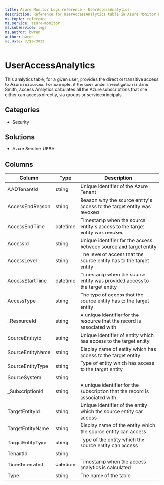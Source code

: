 ```yaml
---
title: Azure Monitor Logs reference - UserAccessAnalytics
description: Reference for UserAccessAnalytics table in Azure Monitor Logs.
ms.topic: reference
ms.service: azure-monitor
ms.subservice: logs
ms.author: bwren
author: bwren
ms.date: 3/29/2021
---
```


# UserAccessAnalytics

 This analytics table, for a given user, provides the direct or transitive access to Azure resources. For example, if the user under investigation is Jane Smith, Access Analytics calculates all the Azure subscriptions that she either can access directly, via groups or serviceprincipals.

## Categories

- Security
## Solutions

- Azure Sentinel UEBA




## Columns

|Column|Type|Description|
|---|---|---|
|AADTenantId|string|Unique identifier of the Azure Tenant|
|AccessEndReason|string|Reason why the source entity's access to the target entity was revoked|
|AccessEndTime|datetime|Timestamp when the source entity's access to the target entity was revoked|
|AccessId|string|Unique identifier for the access between source and target entity|
|AccessLevel|string|The level of access that the source entity has to the target entity|
|AccessStartTime|datetime|Timestamp when the source entity was provided access to the target entity|
|AccessType|string|The type of access that the source entity has to the target entity|
|_ResourceId|string|A unique identifier for the resource that the record is associated with|
|SourceEntityId|string|Unique identifier of entity which has access to the target entity|
|SourceEntityName|string|Display name of entity which has access to the target entity|
|SourceEntityType|string|Type of entity which has access to the target entity|
|SourceSystem|string||
|_SubscriptionId|string|A unique identifier for the subscription that the record is associated with|
|TargetEntityId|string|Unique identifier of the entity which the source entity can access|
|TargetEntityName|string|Display name of the entity which the source entity can access|
|TargetEntityType|string|Type of the entity which the source entity can access|
|TenantId|string||
|TimeGenerated|datetime|Timestamp when the access analytics is calculated|
|Type|string|The name of the table|
